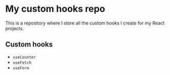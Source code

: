 # My custom hooks repo

This is a repository where I store all the custom hooks I create for my React projects.

## Custom hooks

- `useCounter`
- `useFetch`
- `useForm`
